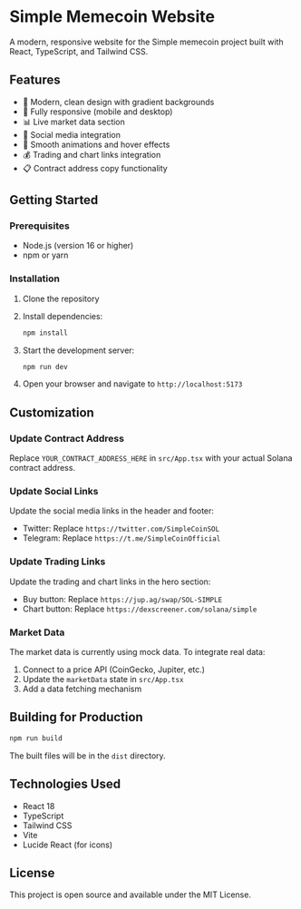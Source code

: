 # Simple Memecoin Website

A modern, responsive website for the Simple memecoin project built with React, TypeScript, and Tailwind CSS.

## Features

- 🎨 Modern, clean design with gradient backgrounds
- 📱 Fully responsive (mobile and desktop)
- 📊 Live market data section
- 🔗 Social media integration
- 🚀 Smooth animations and hover effects
- 💰 Trading and chart links integration
- 📋 Contract address copy functionality

## Getting Started

### Prerequisites

- Node.js (version 16 or higher)
- npm or yarn

### Installation

1. Clone the repository
2. Install dependencies:
   ```bash
   npm install
   ```

3. Start the development server:
   ```bash
   npm run dev
   ```

4. Open your browser and navigate to `http://localhost:5173`

## Customization

### Update Contract Address
Replace `YOUR_CONTRACT_ADDRESS_HERE` in `src/App.tsx` with your actual Solana contract address.

### Update Social Links
Update the social media links in the header and footer:
- Twitter: Replace `https://twitter.com/SimpleCoinSOL`
- Telegram: Replace `https://t.me/SimpleCoinOfficial`

### Update Trading Links
Update the trading and chart links in the hero section:
- Buy button: Replace `https://jup.ag/swap/SOL-SIMPLE`
- Chart button: Replace `https://dexscreener.com/solana/simple`

### Market Data
The market data is currently using mock data. To integrate real data:
1. Connect to a price API (CoinGecko, Jupiter, etc.)
2. Update the `marketData` state in `src/App.tsx`
3. Add a data fetching mechanism

## Building for Production

```bash
npm run build
```

The built files will be in the `dist` directory.

## Technologies Used

- React 18
- TypeScript
- Tailwind CSS
- Vite
- Lucide React (for icons)

## License

This project is open source and available under the MIT License.